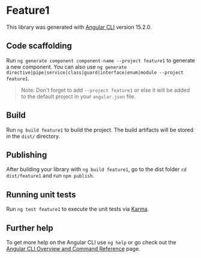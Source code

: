# Feature1

This library was generated with [Angular CLI](https://github.com/angular/angular-cli) version 15.2.0.

## Code scaffolding

Run `ng generate component component-name --project feature1` to generate a new component. You can also use `ng generate directive|pipe|service|class|guard|interface|enum|module --project feature1`.
> Note: Don't forget to add `--project feature1` or else it will be added to the default project in your `angular.json` file. 

## Build

Run `ng build feature1` to build the project. The build artifacts will be stored in the `dist/` directory.

## Publishing

After building your library with `ng build feature1`, go to the dist folder `cd dist/feature1` and run `npm publish`.

## Running unit tests

Run `ng test feature1` to execute the unit tests via [Karma](https://karma-runner.github.io).

## Further help

To get more help on the Angular CLI use `ng help` or go check out the [Angular CLI Overview and Command Reference](https://angular.io/cli) page.

